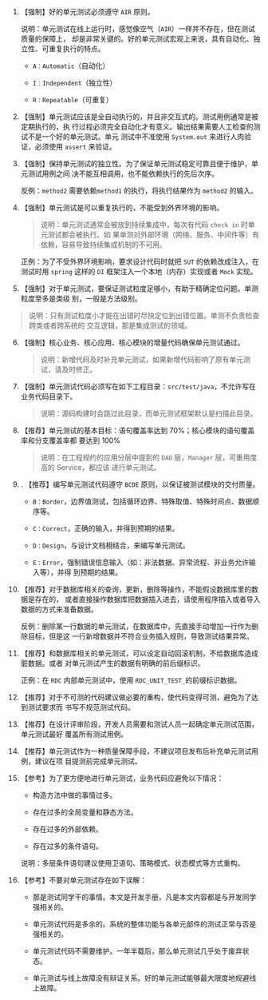 1. 【强制】好的单元测试必须遵守 `AIR` 原则。

   说明：单元测试在线上运行时，感觉像空气（`AIR`）一样并不存在，但在测试质量的保障上， 却是非常关键的。好的单元测试宏观上来说，具有自动化、独立性、可重复执行的特点。

   * `A：Automatic`（自动化） 

   * `I：Independent`（独立性） 

   * `R：Repeatable`（可重复）

2.  【强制】单元测试应该是全自动执行的，并且非交互式的。测试用例通常是被定期执行的，执 行过程必须完全自动化才有意义。输出结果需要人工检查的测试不是一个好的单元测试。单元 测试中不准使用 `System.out` 来进行人肉验证，必须使用 `assert` 来验证。

3. 【强制】保持单元测试的独立性。为了保证单元测试稳定可靠且便于维护，单元测试用例之间 决不能互相调用，也不能依赖执行的先后次序。 

   反例：`method2` 需要依赖`method1` 的执行，将执行结果作为 `method2` 的输入。

4. 【强制】单元测试是可以重复执行的，不能受到外界环境的影响。 

   > 说明：单元测试通常会被放到持续集成中，每次有代码 `check in` 时单元测试都会被执行。如 果单测对外部环境（网络、服务、中间件等）有依赖，容易导致持续集成机制的不可用。 

   正例：为了不受外界环境影响，要求设计代码时就把 `SUT` 的依赖改成注入，在测试时用 `spring` 这样的 `DI` 框架注入一个本地（内存）实现或者 `Mock` 实现。

5.  【强制】对于单元测试，要保证测试粒度足够小，有助于精确定位问题。单测粒度至多是类级 别，一般是方法级别。 

   > 说明：只有测试粒度小才能在出错时尽快定位到出错位置。单测不负责检查跨类或者跨系统的 交互逻辑，那是集成测试的领域。

6. 【强制】核心业务、核心应用、核心模块的增量代码确保单元测试通过。 

   > 说明：新增代码及时补充单元测试，如果新增代码影响了原有单元测试，请及时修正。

7. 【强制】单元测试代码必须写在如下工程目录：`src/test/java`，不允许写在业务代码目录下。 

   > 说明：源码构建时会跳过此目录，而单元测试框架默认是扫描此目录。

8. 【推荐】单元测试的基本目标：语句覆盖率达到 70%；核心模块的语句覆盖率和分支覆盖率都 要达到 100% 

   > 说明：在工程规约的应用分层中提到的 `DAO` 层，`Manager` 层，可重用度高的 Service，都应该 进行单元测试。

9. . 【推荐】编写单元测试代码遵守 `BCDE` 原则，以保证被测试模块的交付质量。

   * `B：Border`，边界值测试，包括循环边界、特殊取值、特殊时间点、数据顺序等。 

   * `C：Correct`，正确的输入，并得到预期的结果。 

   * `D：Design`，与设计文档相结合，来编写单元测试。 

   * `E：Error`，强制错误信息输入（如：非法数据、异常流程、非业务允许输入等），并得 到预期的结果。

10. 【推荐】对于数据库相关的查询，更新，删除等操作，不能假设数据库里的数据是存在的， 或者直接操作数据库把数据插入进去，请使用程序插入或者导入数据的方式来准备数据。 

    反例：删除某一行数据的单元测试，在数据库中，先直接手动增加一行作为删除目标，但是这 一行新增数据并不符合业务插入规则，导致测试结果异常。

11. 【推荐】和数据库相关的单元测试，可以设定自动回滚机制，不给数据库造成脏数据。或者 对单元测试产生的数据有明确的前后缀标识。 

    正例：在 `RDC` 内部单元测试中，使用 `RDC_UNIT_TEST_`的前缀标识数据。

12. 【推荐】对于不可测的代码建议做必要的重构，使代码变得可测，避免为了达到测试要求而 书写不规范测试代码。

13. 【推荐】在设计评审阶段，开发人员需要和测试人员一起确定单元测试范围，单元测试最好 覆盖所有测试用例。

14. 【推荐】单元测试作为一种质量保障手段，不建议项目发布后补充单元测试用例，建议在项 目提测前完成单元测试。

15. 【参考】为了更方便地进行单元测试，业务代码应避免以下情况：

    * 构造方法中做的事情过多。 

    * 存在过多的全局变量和静态方法。 

    * 存在过多的外部依赖。 

    * 存在过多的条件语句。

    说明：多层条件语句建议使用卫语句、策略模式、状态模式等方式重构。

16. 【参考】不要对单元测试存在如下误解：

    * 那是测试同学干的事情。本文是开发手册，凡是本文内容都是与开发同学强相关的。 

    * 单元测试代码是多余的。系统的整体功能与各单元部件的测试正常与否是强相关的。 

    * 单元测试代码不需要维护。一年半载后，那么单元测试几乎处于废弃状态。 

    * 单元测试与线上故障没有辩证关系。好的单元测试能够最大限度地规避线上故障。